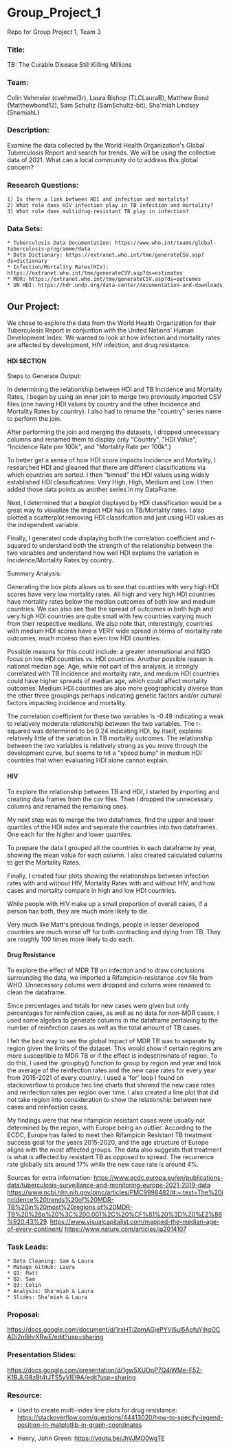 # Group_Project_1
Repo for Group Project 1, Team 3

### Title: 
TB: The Curable Disease Still Killing Millions

### Team: 
Colin Vehmeier (cvehmei3r), Laura Bishop (TLCLauraB), Matthew Bond (Matthewbond12), Sam Schultz (SamSchultz-bit), Sha'miah Lindsey (ShamiahL)

### Description: 
Examine the data collected by the World Health Organization's Global Tuberculosis Report and search for trends. We will be using the collective data of 2021. What can a local community do to address this global concern?

### Research Questions:
    1) Is there a link between HDI and infection and mortality?
    2) What role does HIV infection play in TB infection and mortality?
    3) What role does multidrug-resistant TB play in infection?

### Data Sets: 
	* Tuberculosis Data Documentation: https://www.who.int/teams/global-tuberculosis-programme/data
	* Data Dictionary: https://extranet.who.int/tme/generateCSV.asp?ds=dictionary
 	* Infection/Mortality Rates(HIV): https://extranet.who.int/tme/generateCSV.asp?ds=estimates  
	* MDR: https://extranet.who.int/tme/generateCSV.asp?ds=outcomes
	* UN HDI: https://hdr.undp.org/data-center/documentation-and-downloads

## Our Project:

We chose to explore the data from the World Health Organization for their Tuberculosis Report in conjuntion with the United Nations' Human Development Index. We wanted to look at how infection and mortality rates are affected by development, HIV infection, and drug resistance. 

#### HDI SECTION
Steps to Generate Output:

In determining the relationship between HDI and TB Incidence and Mortality Rates, I began by using an inner join to merge two previously imported CSV files (one having HDI values by country and the other Incidence and Mortality Rates by country). I also had to rename the "country" series name to perform the join.

After performing the join and merging the datasets, I dropped unnecessary columns and renamed them to display only "Country", "HDI Value", "Incidence Rate per 100k", and "Mortality Rate per 100k".)

To better get a sense of how HDI score impacts Incidence and Mortality, I researched HDI and gleaned that there are different classifications via which countries are sorted. I then "binned" the HDI values using widely established HDI classifications: Very High, High, Medium and Low. I then added those data points as another series in my DataFrame.

Next, I determined that a boxplot displayed by HDI classification would be a great way to visualize the impact HDI has on TB/Mortality rates. I also plotted a scatterplot removing HDI classifcation and just using HDI values as the independent variable.

Finally, I generated code displaying both the correlation coefficient and r-squared to understand both the strength of the relationship between the two variables and understand how well HDI explains the variation in Incidence/Mortality Rates by country.

Summary Analysis:

Generating the box plots allows us to see that countries with very high HDI scores have very low mortality rates. All high and very high HDI countries have mortality rates below the median outcomes of both low and medium countries. We can also see that the spread of outcomes in both high and very high HDI countries are quite small with few countries varying much from their respective medians. We also note that, interestingly, countries with medium HDI scores have a VERY wide spread in terms of mortality rate outcomes, much moreso than even low HDI countries. 

Possible reasons for this could include: a greater international and NGO focus on low HDI countries vs. HDI countries. Another possible reason is national median age. Age, while not part of this analysis, is strongly correlated with TB incidence and mortality rate, and medium HDI countries could have higher spreads of median age, which could affect mortality outcomes. Medium HDI countries are also more geographically diverse than the other three groupings perhaps indicating genetic factors and/or cultural factors impacting incidence and mortality. 

The correlation coefficient for these two variables is -0.49 indicating a weak to relatively moderate relationship between the two variables. The r-squared was determined to be 0.24 indicating HDI, by itself, explains relatively little of the variation in TB mortality outcomes. The relationship between the two variables is relatively strong as you move through the development curve, but seems to hit a "speed bump" in medium HDI countries that when evaluating HDI alone cannot explain.


#### HIV
To explore the relationship between TB and HDI, I started by importing and creating data frames from the csv files. Then I dropped the unnecessary columns and renamed the remaining ones. 

My next step was to merge the two dataframes, find the upper and lower quartiles of the HDI index and seperate the countries into two dataframes. One each for the higher and lower quartiles.

To prepare the data I grouped all the countries in each dataframe by year, showing the mean value for each column. I also created calculated columns to get the Mortality Rates.

Finally, I created four plots showing the relationships between infection rates with and without HIV, Mortality Rates with and without HIV, and how cases and mortality compare in high and low HDI countries.

While people with HIV make up a small proportion of overall cases, if a person has both, they are much more likely to die.

Very much like Matt's previous findings, people in lesser developed countries are much worse off for both contracting and dying from TB. They are roughly 100 times more likely to do each. 

#### Drug Resistance
To explore the effect of MDR TB on infection and to draw conclusions surrounding the data, we imported a Rifampicin-resistance .csv file from WHO. Unnecessary colums were dropped and colums were renamed to clean the dataframe. 

Since percentages and totals for new cases were given but only percentages for reinfection cases, as well as no data for non-MDR cases, I used some algebra to generate columns in the dataframe pertaining to the number of reinfection cases as well as the total amount of TB cases.

I felt the best way to see the global impact of MDR TB was to separate by region given the limits of the dataset. This would show if certain  regions are more susceptible to MDR TB or if the effect is indescriminate of region. To do this, I used the .groupby() function to group by region and year and took the average of the reinfection rates and the new case rates for every year from 2015-2021 of every country. I used a 'for' loop I found on stackoverflow to produce two line charts that showed the new case rates and reinfection rates per region over time.  I also created a line plot that did not take region into consideration to show the relationship between new cases and reinfection cases.

My findings were that new rifampicin resistant cases were usually not determined by the region, with Europe being an outlier. According to the ECDC, Europe has failed to meet their Rifampicin Resistant TB treatment success goal for the years 2015-2020, and the age structure of Europe aligns with the most affected groups. The data also suggests that treatment is what is affected by resistant TB as opposed to spread. The recurrence rate globally sits around 17% while the new case rate is around 4%.

Sources for extra information:
https://www.ecdc.europa.eu/en/publications-data/tuberculosis-surveillance-and-monitoring-europe-2021-2019-data
https://www.ncbi.nlm.nih.gov/pmc/articles/PMC9998482/#:~:text=The%20incidence%20trends%20of%20MDR-TB%20in%20most%20regions,of%20MDR-TB%20%28p%20%3C%200.001%2C%20%CF%81%20%3D%20%E2%88%920.43%29.
https://www.visualcapitalist.com/mapped-the-median-age-of-every-continent/
https://www.nature.com/articles/ja2014107


### Task Leads:
	* Data Cleaning: Sam & Laura
	* Manage GitHub: Laura
	* Q1: Matt
	* Q2: Sam 
	* Q3: Colin	
	* Analysis: Sha'miah & Laura
	* Slides: Sha'miah & Laura

### Proposal:
https://docs.google.com/document/d/1rxHTi2pmAGjePYVj5ul5AofuYjhgOCADi2n8ihrXRwE/edit?usp=sharing

### Presentation Slides:
https://docs.google.com/presentation/d/1gw5XUOpP7Q4jWMe-F52-K1BJLG8zBt4tJTS5yVlEl9A/edit?usp=sharing
### Resource:
* Used to create multi-index line plots for drug resistance: https://stackoverflow.com/questions/44413020/how-to-specify-legend-position-in-matplotlib-in-graph-coordinates

* Henry, John Green: https://youtu.be/JhVJMO0wgTE 
